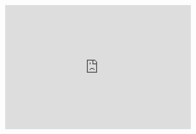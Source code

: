 <!DOCTYPE html>
<html lang="pt-br">
  <head>
    <meta charset="utf-8" />
    <title>Jogo de pong</title>
  </head>
  <body>
    <iframe src="https://victoria-sdias.github.io/jogo-de-pong/" width="600" height="400" frameborder="0"></iframe>
  </body>
</html>
